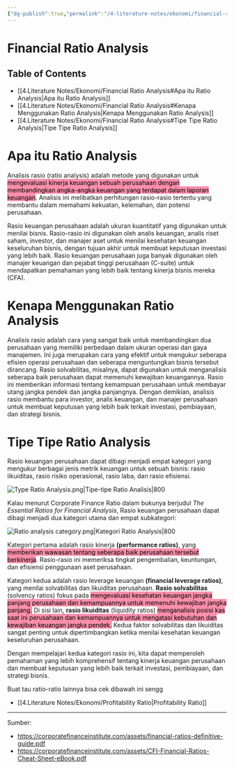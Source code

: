 ```yaml
---
{"dg-publish":true,"permalink":"/4-literature-notes/ekonomi/financial-ratio-analysis/","created":"2024-07-15 09:50"}
---
```


# Financial Ratio Analysis
## Table of Contents
- [[4.Literature Notes/Ekonomi/Financial Ratio Analysis#Apa itu Ratio Analysis\|Apa itu Ratio Analysis]]
- [[4.Literature Notes/Ekonomi/Financial Ratio Analysis#Kenapa Menggunakan Ratio Analysis\|Kenapa Menggunakan Ratio Analysis]]
- [[4.Literature Notes/Ekonomi/Financial Ratio Analysis#Tipe Tipe Ratio Analysis\|Tipe Tipe Ratio Analysis]]

# Apa itu Ratio Analysis
Analisis rasio (ratio analysis) adalah metode yang digunakan untuk <mark style="background: #FF5582A6;">mengevaluasi kinerja keuangan sebuah perusahaan dengan membandingkan angka-angka keuangan yang terdapat dalam laporan keuangan</mark>. Analisis ini melibatkan perhitungan rasio-rasio tertentu yang membantu dalam memahami kekuatan, kelemahan, dan potensi perusahaan.

Rasio keuangan perusahaan adalah ukuran kuantitatif yang digunakan untuk menilai bisnis. Rasio-rasio ini digunakan oleh analis keuangan, analis riset saham, investor, dan manajer aset untuk menilai kesehatan keuangan keseluruhan bisnis, dengan tujuan akhir untuk membuat keputusan investasi yang lebih baik. Rasio keuangan perusahaan juga banyak digunakan oleh manajer keuangan dan pejabat tinggi perusahaan (C-suite) untuk mendapatkan pemahaman yang lebih baik tentang kinerja bisnis mereka (CFA).

# Kenapa Menggunakan Ratio Analysis
Analisis rasio adalah cara yang sangat baik untuk membandingkan dua perusahaan yang memiliki perbedaan dalam ukuran operasi dan gaya manajemen. Ini juga merupakan cara yang efektif untuk mengukur seberapa efisien operasi perusahaan dan seberapa menguntungkan bisnis tersebut dirancang. Rasio solvabilitas, misalnya, dapat digunakan untuk menganalisis seberapa baik perusahaan dapat memenuhi kewajiban keuangannya. Rasio ini memberikan informasi tentang kemampuan perusahaan untuk membayar utang jangka pendek dan jangka panjangnya. Dengan demikian, analisis rasio membantu para investor, analis keuangan, dan manajer perusahaan untuk membuat keputusan yang lebih baik terkait investasi, pembiayaan, dan strategi bisnis.

# Tipe Tipe Ratio Analysis
Rasio keuangan perusahaan dapat dibagi menjadi empat kategori yang mengukur berbagai jenis metrik keuangan untuk sebuah bisnis: rasio likuiditas, rasio risiko operasional, rasio laba, dan rasio efisiensi.

![Type Ratio Analysis.png|Tipe-tipe Ratio Analisis|800](/img/user/2.RAW/Attachment/Type%20Ratio%20Analysis.png)

Kalau menurut Corporate Finance Ratio dalam bukunya berjudul *The Essential Ratios for Financial Analysis*, Rasio keuangan perusahaan dapat dibagi menjadi dua kategori utama dan empat subkategori:

![Ratio analysis category.png|Kategori Ratio Analysis|800](/img/user/2.RAW/Attachment/Ratio%20analysis%20category.png)

Kategori pertama adalah rasio kinerja **(performance ratios)**, yang <mark style="background: #FF5582A6;">memberikan wawasan tentang seberapa baik perusahaan tersebut berkinerja</mark>. Rasio-rasio ini memeriksa tingkat pengembalian, keuntungan, dan efisiensi penggunaan aset perusahaan.

Kategori kedua adalah rasio leverage keuangan **(financial leverage ratios)**, yang menilai solvabilitas dan likuiditas perusahaan. **Rasio solvabilitas** (solvency ratios) fokus pada <mark style="background: #FF5582A6;">mengevaluasi kesehatan keuangan jangka panjang perusahaan dan kemampuannya untuk memenuhi kewajiban jangka panjang.</mark> Di sisi lain, **rasio likuiditas** (liquidity ratios) <mark style="background: #FF5582A6;">menganalisis posisi kas saat ini perusahaan dan kemampuannya untuk mengatasi kebutuhan dan kewajiban keuangan jangka pendek.</mark> Kedua faktor solvabilitas dan likuiditas sangat penting untuk dipertimbangkan ketika menilai kesehatan keuangan keseluruhan perusahaan.



Dengan mempelajari kedua kategori rasio ini, kita dapat memperoleh pemahaman yang lebih komprehensif tentang kinerja keuangan perusahaan dan membuat keputusan yang lebih baik terkait investasi, pembiayaan, dan strategi bisnis.

Buat tau ratio-ratio lainnya bisa cek dibawah ini sengg
- [[4.Literature Notes/Ekonomi/Profitability Ratio\|Profitability Ratio]]



---
Sumber:
- https://corporatefinanceinstitute.com/assets/financial-ratios-definitive-guide.pdf
- https://corporatefinanceinstitute.com/assets/CFI-Financial-Ratios-Cheat-Sheet-eBook.pdf
